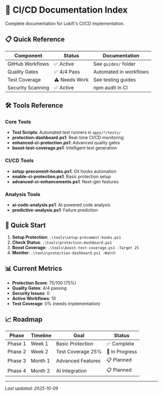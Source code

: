 # 🔄 CI/CD Documentation Index

Complete documentation for Lokifi's CI/CD implementation.

## 📋 Quick Reference

| Component | Status | Documentation |
|-----------|---------|---------------|
| GitHub Workflows | ✅ Active | See `guides/` folder |
| Quality Gates | ✅ 4/4 Pass | Automated in workflows |
| Test Coverage | ⚠️ Needs Work | See testing guides |
| Security Scanning | ✅ Active | npm audit in CI |

## 🛠️ Tools Reference

### Core Tools
- **Test Scripts**: Automated test runners in `apps/*/tests/`
- **protection-dashboard.ps1**: Real-time CI/CD monitoring
- **enhanced-ci-protection.ps1**: Advanced quality gates
- **boost-test-coverage.ps1**: Intelligent test generation

### CI/CD Tools
- **setup-precommit-hooks.ps1**: Git hooks automation
- **enable-ci-protection.ps1**: Basic protection setup
- **advanced-ci-enhancements.ps1**: Next-gen features

### Analysis Tools
- **ai-code-analysis.ps1**: AI-powered code analysis
- **predictive-analysis.ps1**: Failure prediction

## 🚀 Quick Start

1. **Setup Protection**: `.\tools\setup-precommit-hooks.ps1`
2. **Check Status**: `.\tools\protection-dashboard.ps1`
3. **Boost Coverage**: `.\tools\boost-test-coverage.ps1 -Target 25`
4. **Monitor**: `.\tools\protection-dashboard.ps1 -Watch`

## 📊 Current Metrics

- **Protection Score**: 75/100 (75%)
- **Quality Gates**: 4/4 passing
- **Security Issues**: 0
- **Active Workflows**: 10
- **Test Coverage**: 0% (needs implementation)

## 📈 Roadmap

| Phase | Timeline | Goal | Status |
|-------|----------|------|--------|
| Phase 1 | Week 1 | Basic Protection | ✅ Complete |
| Phase 2 | Week 2 | Test Coverage 25% | 🔄 In Progress |
| Phase 3 | Month 1 | Advanced Features | 📋 Planned |
| Phase 4 | Month 2 | AI Integration | 📋 Planned |

---

*Last updated: 2025-10-09*
